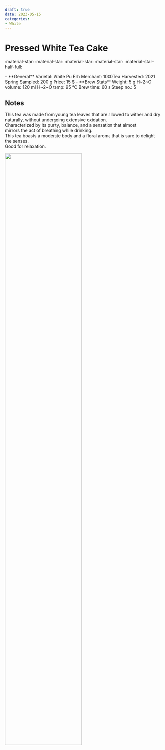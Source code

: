 ```yaml
---
draft: true
date: 2023-05-15
categories:
- White
---
```

# Pressed White Tea Cake

:material-star: :material-star: :material-star: :material-star: :material-star-half-full:


<div class="grid cards" markdown>
- **General**  
Varietal: White Pu Erh  
Merchant:   1000Tea  
Harvested: 2021 Spring  
Sampled: 200 g  
Price: 15 $
- **Brew Stats**  
Weight: 5 g  
H~2~O volume: 120 ml  
H~2~O temp: 95 °C   
Brew time: 60 s  
Steep no.: 5
</div>

## Notes

This tea was made from young tea leaves that are allowed to wither and dry naturally, without undergoing extensive oxidation.  
Characterized by its purity, balance, and a sensation that almost  
mirrors the act of breathing while drinking.  
This tea boasts a moderate body and a floral aroma that is sure to delight the senses.  
Good for relaxation.  

<img src="/img/wheel/white-puerh-1000tea.svg" width="70%"></img>

<div style="visibility: hidden">
................................................................................................................................................................................................
</div>


